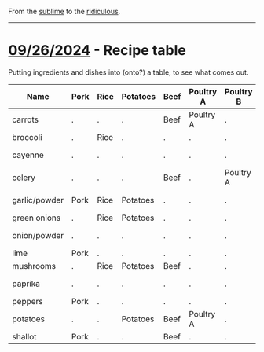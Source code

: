 From the [sublime](https://www.youtube.com/watch?v=CNUTlKqSO-I) to the [ridiculous](https://www.youtube.com/watch?v=zy9FkAXMBfk).

--------------------------------------------------------------------

# [09/26/2024](#9262024) - Recipe table

Putting ingredients and dishes into (onto?) a table, to see what comes out. 

|Name|Pork|Rice|Potatoes|Beef|Poultry A|Poultry B|Lamb|
|-------|-------|-------|-------|-------|-------|-------|-------|
|carrots|.|.|.|Beef|Poultry A|.|.|.|Lamb|
|broccoli|.|Rice|.|.|.|.|.|.|.|.|.|
|cayenne|.|.|.|.|.|.|Poultry B|.|
|celery|.|.|.|Beef|.|Poultry A|Lamb|
|garlic/powder|Pork|Rice|Potatoes|.|.|.|Poultry B|Lamb|
|green onions|.|Rice|Potatoes|.|.|.|.|.|
|onion/powder|.|.|.|.|.|.|Poultry B|.|
|lime|Pork|.|.|.|.|.|.|.|.|
|mushrooms|.|Rice|Potatoes|Beef|.|.|.|.|
|paprika|.|.|.|.|.|.|Poultry B|.|
|peppers|Pork|.|.|.|.|.|.|.|
|potatoes|.|.|Potatoes|Beef|Poultry A|.|.|
|shallot|Pork|.|.|Beef|.|.|Lamb|

